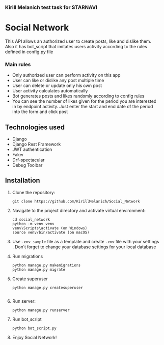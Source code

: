 ### Kirill Melanich test task for STARNAVI
# Social Network
This API allows an authorized user to create posts, like and dislike them. Also it has bot_script that imitates users activity according to the rules defined in config.py file 

### Main rules

- Only authorized user can perform activity on this app 
- User can like or dislike any post multiple time
- User can delete or update only his own post
- User activity calculates automatically
- Bot generates posts and likes randomly according to config rules
- You can see the number of likes given for the period you are interested in by endpoint activity. Just enter the start and end date of the period into the form and click post

## Technologies used
- Django
- Django Rest Framework
- JWT authentication
- Faker
- Drf-spectacular
- Debug Toolbar

## Installation 
1. Clone the repository:
   ```shell
   git clone https://github.com/KirillMelanich/Social_Network
   
2. Navigate to the project directory and activate virtual environment:
   ```shell
   cd social_network
   python -m venv venv
   venv\Scripts\activate (on Windows)
   source venv/bin/activate (on macOS)

3. Use `.env_sample` file as a template and create `.env` file with your settings
    . Don't forget to change your database settings for your local database

4. Run migrations
   ```shell
   python manage.py makemigrations
   python manage.py migrate

5. Create superuser
   ```shell
   python manage.py createsuperuser
 
6. Run server:
   ```shell
   python manage.py runserver
   
7. Run bot_script
    ```shell
   python bot_script.py
   
8. Enjoy Social Network! 
